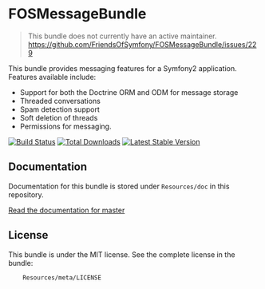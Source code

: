 FOSMessageBundle
================

> This bundle does not currently have an active maintainer. https://github.com/FriendsOfSymfony/FOSMessageBundle/issues/229

This bundle provides messaging features for a Symfony2 application. Features available include:

- Support for both the Doctrine ORM and ODM for message storage
- Threaded conversations
- Spam detection support
- Soft deletion of threads
- Permissions for messaging.

[![Build Status](https://travis-ci.org/FriendsOfSymfony/FOSMessageBundle.png?branch=master)](https://travis-ci.org/FriendsOfSymfony/FOSMessageBundle) [![Total Downloads](https://poser.pugx.org/FriendsOfSymfony/message-bundle/downloads.png)](https://packagist.org/packages/FriendsOfSymfony/message-bundle) [![Latest Stable Version](https://poser.pugx.org/FriendsOfSymfony/message-bundle/v/stable.png)](https://packagist.org/packages/FriendsOfSymfony/message-bundle)

Documentation
-------------

Documentation for this bundle is stored under `Resources/doc` in this repository.

[Read the documentation for master][]

License
-------

This bundle is under the MIT license. See the complete license in the bundle:

```
    Resources/meta/LICENSE
```

[Read the documentation for master]: https://github.com/FriendsOfSymfony/FOSMessageBundle/blob/master/Resources/doc/00-index.md
